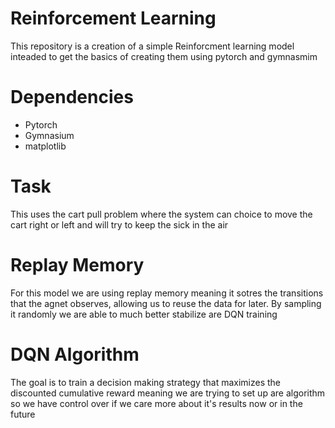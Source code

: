 # Reinforcement Learning
This repository is a creation of a simple Reinforcment learning model inteaded to get the basics of creating them using pytorch and gymnasmim

# Dependencies

- Pytorch
- Gymnasium
- matplotlib

# Task
This uses the cart pull problem where the system can choice to move the cart right or left and will try to keep the sick in the air 

# Replay Memory
For this model we are using replay memory meaning it sotres the transitions that the agnet observes, allowing us to reuse the data for later. By sampling it randomly we are able to much better stabilize are DQN training

# DQN Algorithm
The goal is to train a decision making strategy that maximizes the discounted cumulative reward meaning we are trying to set up are algorithm so we have control over if we care more about it's results now or in the future
